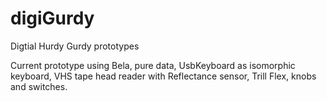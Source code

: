 # digiGurdy
Digtial Hurdy Gurdy prototypes

Current prototype using Bela, pure data, UsbKeyboard as isomorphic keyboard, VHS tape head reader with Reflectance sensor, Trill Flex, knobs and switches.
